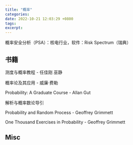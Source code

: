 ```yaml
---
title: "概率"
categories: 
date: 2022-10-21 12:03:29 +0800
tags: 
excerpt: 
---
```





概率安全分析（PSA）：核电行业，软件：Risk Spectrum（瑞典）


## 书籍


测度与概率教程 - 任佳刚 巫静

概率论及其应用 - 威廉·费勒

Probability: A Graduate Course - Allan Gut

解析与概率数论导引

Probability and Random Process - Geoffrey Grimmett

One Thousand Exercises in Probability - Geoffrey Grimmett


## Misc

